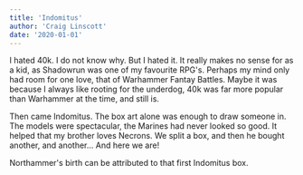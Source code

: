 ```yaml
---
title: 'Indomitus'
author: 'Craig Linscott'
date: '2020-01-01'
---
```


I hated 40k. I do not know why. But I hated it. It really makes no sense for as a kid, as Shadowrun was one of my favourite RPG's. Perhaps my mind only had room for one love, that of Warhammer Fantay Battles. Maybe it was because I always like rooting for the underdog, 40k was far more popular than Warhammer at the time, and still is.

Then came Indomitus. The box art alone was enough to draw someone in. The models were spectacular, the Marines had never looked so good. It helped that my brother loves Necrons. We split a box, and then he bought another, and another... And here we are!

Northammer's birth can be attributed to that first Indomitus box.
